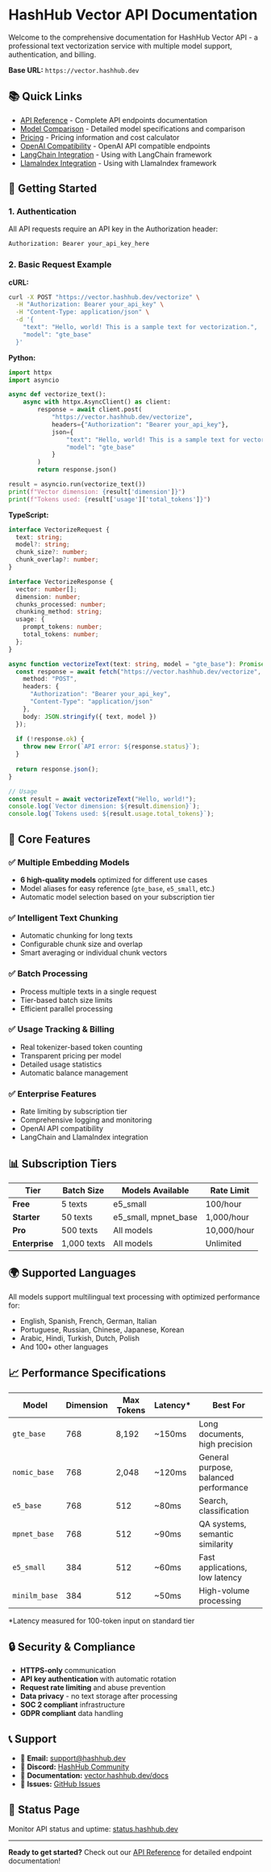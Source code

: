 # HashHub Vector API Documentation

Welcome to the comprehensive documentation for HashHub Vector API - a professional text vectorization service with multiple model support, authentication, and billing.

**Base URL:** `https://vector.hashhub.dev`

## 📚 Quick Links

- [API Reference](./api-reference.md) - Complete API endpoints documentation
- [Model Comparison](./models.md) - Detailed model specifications and comparison
- [Pricing](./pricing.md) - Pricing information and cost calculator
- [OpenAI Compatibility](./openai-compatibility.md) - OpenAI API compatible endpoints
- [LangChain Integration](./langchain-integration.md) - Using with LangChain framework
- [LlamaIndex Integration](./llamaindex-integration.md) - Using with LlamaIndex framework

## 🚀 Getting Started

### 1. Authentication

All API requests require an API key in the Authorization header:

```bash
Authorization: Bearer your_api_key_here
```

### 2. Basic Request Example

**cURL:**
```bash
curl -X POST "https://vector.hashhub.dev/vectorize" \
  -H "Authorization: Bearer your_api_key" \
  -H "Content-Type: application/json" \
  -d '{
    "text": "Hello, world! This is a sample text for vectorization.",
    "model": "gte_base"
  }'
```

**Python:**
```python
import httpx
import asyncio

async def vectorize_text():
    async with httpx.AsyncClient() as client:
        response = await client.post(
            "https://vector.hashhub.dev/vectorize",
            headers={"Authorization": "Bearer your_api_key"},
            json={
                "text": "Hello, world! This is a sample text for vectorization.",
                "model": "gte_base"
            }
        )
        return response.json()

result = asyncio.run(vectorize_text())
print(f"Vector dimension: {result['dimension']}")
print(f"Tokens used: {result['usage']['total_tokens']}")
```

**TypeScript:**
```typescript
interface VectorizeRequest {
  text: string;
  model?: string;
  chunk_size?: number;
  chunk_overlap?: number;
}

interface VectorizeResponse {
  vector: number[];
  dimension: number;
  chunks_processed: number;
  chunking_method: string;
  usage: {
    prompt_tokens: number;
    total_tokens: number;
  };
}

async function vectorizeText(text: string, model = "gte_base"): Promise<VectorizeResponse> {
  const response = await fetch("https://vector.hashhub.dev/vectorize", {
    method: "POST",
    headers: {
      "Authorization": "Bearer your_api_key",
      "Content-Type": "application/json"
    },
    body: JSON.stringify({ text, model })
  });
  
  if (!response.ok) {
    throw new Error(`API error: ${response.status}`);
  }
  
  return response.json();
}

// Usage
const result = await vectorizeText("Hello, world!");
console.log(`Vector dimension: ${result.dimension}`);
console.log(`Tokens used: ${result.usage.total_tokens}`);
```

## 🔧 Core Features

### ✅ Multiple Embedding Models
- **6 high-quality models** optimized for different use cases
- Model aliases for easy reference (`gte_base`, `e5_small`, etc.)
- Automatic model selection based on your subscription tier

### ✅ Intelligent Text Chunking
- Automatic chunking for long texts
- Configurable chunk size and overlap
- Smart averaging or individual chunk vectors

### ✅ Batch Processing
- Process multiple texts in a single request
- Tier-based batch size limits
- Efficient parallel processing

### ✅ Usage Tracking & Billing
- Real tokenizer-based token counting
- Transparent pricing per model
- Detailed usage statistics
- Automatic balance management

### ✅ Enterprise Features
- Rate limiting by subscription tier
- Comprehensive logging and monitoring
- OpenAI API compatibility
- LangChain and LlamaIndex integration

## 📊 Subscription Tiers

| Tier | Batch Size | Models Available | Rate Limit |
|------|------------|------------------|------------|
| **Free** | 5 texts | e5_small | 100/hour |
| **Starter** | 50 texts | e5_small, mpnet_base | 1,000/hour |
| **Pro** | 500 texts | All models | 10,000/hour |
| **Enterprise** | 1,000 texts | All models | Unlimited |

## 🌍 Supported Languages

All models support multilingual text processing with optimized performance for:
- English, Spanish, French, German, Italian
- Portuguese, Russian, Chinese, Japanese, Korean
- Arabic, Hindi, Turkish, Dutch, Polish
- And 100+ other languages

## 📈 Performance Specifications

| Model | Dimension | Max Tokens | Latency* | Best For |
|-------|-----------|------------|----------|----------|
| `gte_base` | 768 | 8,192 | ~150ms | Long documents, high precision |
| `nomic_base` | 768 | 2,048 | ~120ms | General purpose, balanced performance |
| `e5_base` | 768 | 512 | ~80ms | Search, classification |
| `mpnet_base` | 768 | 512 | ~90ms | QA systems, semantic similarity |
| `e5_small` | 384 | 512 | ~60ms | Fast applications, low latency |
| `minilm_base` | 384 | 512 | ~50ms | High-volume processing |

*Latency measured for 100-token input on standard tier

## 🔒 Security & Compliance

- **HTTPS-only** communication
- **API key authentication** with automatic rotation
- **Request rate limiting** and abuse prevention
- **Data privacy** - no text storage after processing
- **SOC 2 compliant** infrastructure
- **GDPR compliant** data handling

## 📞 Support

- 📧 **Email:** support@hashhub.dev
- 💬 **Discord:** [HashHub Community](https://discord.gg/hashhub)
- 📖 **Documentation:** [vector.hashhub.dev/docs](https://vector.hashhub.dev/docs)
- 🐛 **Issues:** [GitHub Issues](https://github.com/hashhub/vector-api/issues)

## 🚦 Status Page

Monitor API status and uptime: [status.hashhub.dev](https://status.hashhub.dev)

---

**Ready to get started?** Check out our [API Reference](./api-reference.md) for detailed endpoint documentation!
